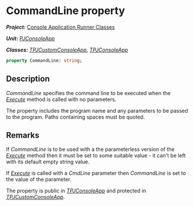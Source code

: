# CommandLine property

***Project:*** [Console Application Runner Classes](../API.md)

***Unit:*** [_PJConsoleApp_](./PJConsoleApp.md)

***Classes:*** [_TPJCustomConsoleApp_](./TPJCustomConsoleApp.md), [_TPJConsoleApp_](./TPJConsoleApp.md)

```pascal
property CommandLine: string;
```

## Description

_CommandLine_ specifies the command line to be executed when the [_Execute_](./TPJCustomConsoleApp-Execute.md) method is called with no parameters.

The property includes the program name and any parameters to be passed to the program. Paths containing spaces must be quoted.

## Remarks

If _CommandLine_ is to be used with a the parameterless version of the [_Execute_](./TPJCustomConsoleApp-Execute.md) method then it must be set to some suitable value - it can't be left with its default empty string value.

If [_Execute_](./TPJCustomConsoleApp-Execute.md) is called with a _CmdLine_ parameter then _CommandLine_ is set to the value of the parameter.

The property is public in [_TPJConsoleApp_](./TPJConsoleApp.md) and protected in [_TPJCustomConsoleApp_](TPJCustomConsoleApp.md).
